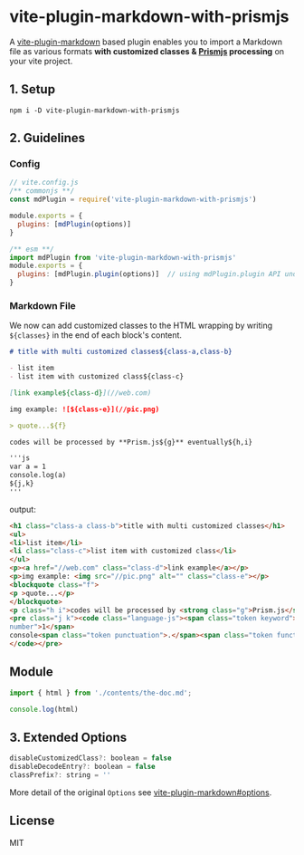 # vite-plugin-markdown-with-prismjs

A [vite-plugin-markdown](https://github.com/hmsk/vite-plugin-markdown) based plugin enables you to import a Markdown file as various formats **with customized classes & [Prismjs](https://prismjs.com/) processing** on your vite project.

## 1. Setup

```
npm i -D vite-plugin-markdown-with-prismjs
```

## 2. Guidelines 

### Config

```js
// vite.config.js
/** commonjs **/
const mdPlugin = require('vite-plugin-markdown-with-prismjs')

module.exports = {
  plugins: [mdPlugin(options)]
}

/** esm **/
import mdPlugin from 'vite-plugin-markdown-with-prismjs'
module.exports = {
  plugins: [mdPlugin.plugin(options)]  // using mdPlugin.plugin API under esm mode
}
```

### Markdown File
We now can add customized classes to the HTML wrapping by writing `${classes}` in the end of each block's content.
```md
# title with multi customized classes${class-a,class-b}

- list item
- list item with customized class${class-c}

[link example${class-d}](//web.com)

img example: ![${class-e}](//pic.png)

> quote...${f}

codes will be processed by **Prism.js${g}** eventually${h,i}

'''js
var a = 1
console.log(a)
${j,k}
'''
```

output:

```html
<h1 class="class-a class-b">title with multi customized classes</h1>
<ul>
<li>list item</li>
<li class="class-c">list item with customized class</li>
</ul>
<p><a href="//web.com" class="class-d">link example</a></p>
<p>img example: <img src="//pic.png" alt="" class="class-e"></p>
<blockquote class="f">
<p >quote...</p>
</blockquote>
<p class="h i">codes will be processed by <strong class="g">Prism.js</strong> eventually</p>
<pre class="j k"><code class="language-js"><span class="token keyword">var</span> a <span class="token operator">=</span> <span class="token 
number">1</span>
console<span class="token punctuation">.</span><span class="token function">log</span><span class="token punctuation">(</span>a<span class="token punctuation">)</span>
</code></pre>
```

## Module

```js
import { html } from './contents/the-doc.md';

console.log(html)
```

## 3. Extended Options

```js
disableCustomizedClass?: boolean = false
disableDecodeEntry?: boolean = false
classPrefix?: string = ''
```

More detail of the original `Options` see [vite-plugin-markdown#options](https://github.com/hmsk/vite-plugin-markdown#options).

## License

MIT
